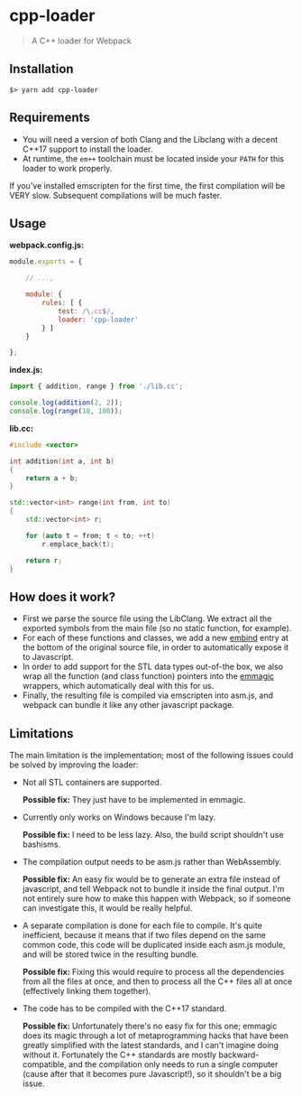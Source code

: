 # cpp-loader

> A C++ loader for Webpack

## Installation

```
$> yarn add cpp-loader
```

## Requirements

- You will need a version of both Clang and the Libclang with a decent C++17 support to install the loader.
- At runtime, the `em++` toolchain must be located inside your `PATH` for this loader to work properly.

If you've installed emscripten for the first time, the first compilation will be VERY slow. Subsequent compilations will be much faster.

## Usage

**webpack.config.js:**

```javascript
module.exports = {

    // ...,

    module: {
        rules: [ {
            test: /\.cc$/,
            loader: 'cpp-loader'
        } ]
    }

};
```

**index.js:**

```javascript
import { addition, range } from './lib.cc';

console.log(addition(2, 2));
console.log(range(10, 100));
```

**lib.cc:**

```c++
#include <vector>

int addition(int a, int b)
{
    return a + b;
}

std::vector<int> range(int from, int to)
{
    std::vector<int> r;

    for (auto t = from; t < to; ++t)
        r.emplace_back(t);

    return r;
}
```

## How does it work?

- First we parse the source file using the LibClang. We extract all the exported symbols from the main file (so no static function, for example).
- For each of these functions and classes, we add a new [embind](https://kripken.github.io/emscripten-site/docs/porting/connecting_cpp_and_javascript/embind.html) entry at the bottom of the original source file, in order to automatically expose it to Javascript.
- In order to add support for the STL data types out-of-the box, we also wrap all the function (and class function) pointers into the [emmagic](https://github.com/manaflair/emmagic) wrappers, which automatically deal with this for us.
- Finally, the resulting file is compiled via emscripten into asm.js, and webpack can bundle it like any other javascript package.

## Limitations

The main limitation is the implementation; most of the following issues could be solved by improving the loader:

- Not all STL containers are supported.

  **Possible fix:** They just have to be implemented in emmagic.

- Currently only works on Windows because I'm lazy.

  **Possible fix:** I need to be less lazy. Also, the build script shouldn't use bashisms.

- The compilation output needs to be asm.js rather than WebAssembly.

  **Possible fix:** An easy fix would be to generate an extra file instead of javascript, and tell Webpack not to bundle it inside the final output. I'm not entirely sure how to make this happen with Webpack, so if someone can investigate this, it would be really helpful.

- A separate compilation is done for each file to compile. It's quite inefficient, because it means that if two files depend on the same common code, this code will be duplicated inside each asm.js module, and will be stored twice in the resulting bundle.

  **Possible fix:** Fixing this would require to process all the dependencies from all the files at once, and then to process all the C++ files all at once (effectively linking them together).

- The code has to be compiled with the C++17 standard.

  **Possible fix:** Unfortunately there's no easy fix for this one; emmagic does its magic through a lot of metaprogramming hacks that have been greatly simplified with the latest standards, and I can't imagine doing without it. Fortunately the C++ standards are mostly backward-compatible, and the compilation only needs to run a single computer (cause after that it becomes pure Javascript!), so it shouldn't be a big issue.
